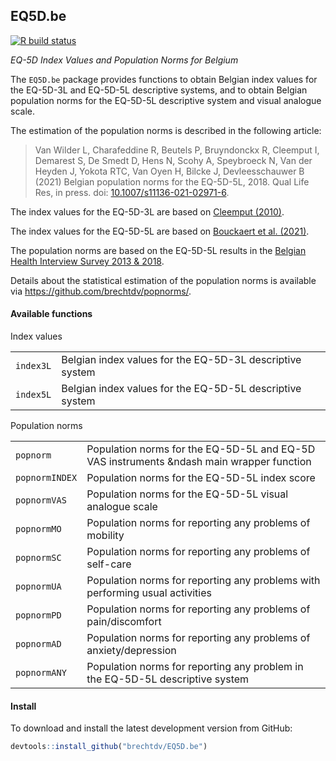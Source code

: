 ## EQ5D.be

[![R build status](https://github.com/brechtdv/EQ5D.be/workflows/R-CMD-check/badge.svg)](https://github.com/brechtdv/EQ5D.be/actions?workflow=R-CMD-check)

_EQ-5D Index Values and Population Norms for Belgium_

The `EQ5D.be` package provides functions to obtain Belgian index values for the EQ-5D-3L and EQ-5D-5L descriptive systems, and to obtain Belgian population norms for the EQ-5D-5L descriptive system and visual analogue scale.  

The estimation of the population norms is described in the following article:

> Van Wilder L, Charafeddine R, Beutels P, Bruyndonckx R, Cleemput I, Demarest S, De Smedt D, Hens N, Scohy A, Speybroeck N, Van der Heyden J, Yokota RTC, Van Oyen H, Bilcke J, Devleesschauwer B (2021) Belgian population norms for the EQ-5D-5L, 2018. Qual Life Res, in press. doi: [10.1007/s11136-021-02971-6](https://doi.org/10.1007/s11136-021-02971-6).

The index values for the EQ-5D-3L are based on [Cleemput (2010)](https://doi.org/10.1007/s10198-009-0167-0).

The index values for the EQ-5D-5L are based on [Bouckaert et al. (2021)](https://kce.fgov.be/en/an-eq-5d-5l-value-set-for-belgium-%E2%80%93-how-to-value-health-related-quality-of-life).

The population norms are based on the EQ-5D-5L results in the [Belgian Health Interview Survey 2013 & 2018](https://his.wiv-isp.be/SitePages/Home.aspx).  

Details about the statistical estimation of the population norms is available via https://github.com/brechtdv/popnorms/.

#### Available functions

Index values
<table>
<tr><td><code>index3L</code></td><td>Belgian index values for the EQ-5D-3L descriptive system</td></tr>
<tr><td><code>index5L</code></td><td>Belgian index values for the EQ-5D-5L descriptive system</td></tr>
</table>

Population norms
<table>
<tr><td><code>popnorm</code></td><td>Population norms for the EQ-5D-5L and EQ-5D VAS instruments &ndash main wrapper function</td></tr>
<tr><td><code>popnormINDEX</code></td><td>Population norms for the EQ-5D-5L index score</td></tr>
<tr><td><code>popnormVAS</code></td><td>Population norms for the EQ-5D-5L visual analogue scale</td></tr>
<tr><td><code>popnormMO</code></td><td>Population norms for reporting any problems of mobility</td></tr>
<tr><td><code>popnormSC</code></td><td>Population norms for reporting any problems of self-care</td></tr>
<tr><td><code>popnormUA</code></td><td>Population norms for reporting any problems with performing usual activities</td></tr>
<tr><td><code>popnormPD</code></td><td>Population norms for reporting any problems of pain/discomfort</td></tr>
<tr><td><code>popnormAD</code></td><td>Population norms for reporting any problems of anxiety/depression</td></tr>
<tr><td><code>popnormANY</code></td><td>Population norms for reporting any problem in the EQ-5D-5L descriptive system</td></tr>
</table>

#### Install

To download and install the latest development version from GitHub:
```r
devtools::install_github("brechtdv/EQ5D.be")
```
